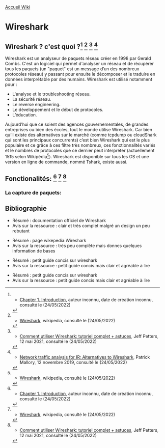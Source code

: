 [Accueil Wiki](https://epheclln.github.io/Wiki-TI/)
# Wireshark

## Wireshark ? c'est quoi ?[^1] [^2] [^3] [^4]

Wireshark est un analyseur de paquets réseau créer en 1998 par Gerald Combs. C'est un logiciel qui permet d'analyser un réseau et de récupérer tous les paquets (un "paquet" est un message d’un des nombreux protocoles réseau) y passant pour ensuite le décomposer et le traduire en données interprétable par des humains. 
Wireshark est utilisé notamment pour :  
- L'analyse et le troubleshooting réseau.
- La sécurité réseau.
- Le reverse engineering.
- Le développement et le début de protocoles.
- L’éducation.  

Aujourd’hui que ce soient des agences gouvernementales, de grandes entreprises ou bien des écoles, tout le monde utilise Wireshark. Car bien qu’il existe des alternatives sur le marché (comme tcpdump ou cloudShark qui sont les principaux concurrents) c’est bien Wireshark qui est le plus populaire et ce grâce à ces filtre très nombreux, ces fonctionnalités variés et le nombres de protocoles que ce dernier peut interpréter (actuellement 1515 selon Wikipédia[^2]).
Wireshark est disponible sur tous les OS et une version en ligne de commande, nommé Tshark, existe aussi.

## Fonctionalités: [^1] [^2] [^3]

### La capture de paquets:







## Bibliographie

[^1]:* [Chapter 1. Introduction](https://www.wireshark.org/docs/wsug_html_chunked/ChapterIntroduction.html), auteur inconnu, date de création inconnu, consulté le (24/05/2022)  
- Résumé : documentation officiel de Wireshark  
- Avis sur la ressource : clair et très complet malgré un design un peu rebutant  
   
[^2]:* [Wireshark](https://fr.wikipedia.org/wiki/Wireshark), wikipedia, consulté le (24/05/2022)
- Résumé : page wikepedia Wireshark
- Avis sur la ressource : très peu complète mais donnes quelques information de bases
   
[^3]:* [Comment utiliser Wireshark: tutoriel complet + astuces](https://www.varonis.com/fr/blog/comment-utiliser-wireshark), Jeff Petters, 12 mai 2021, consulté le (24/05/2022)
- Résumé : petit guide concis sur wireshark
- Avis sur la ressource : petit guide concis mais clair et agréable à lire

[^4]:* [Network traffic analysis for IR: Alternatives to Wireshark](https://resources.infosecinstitute.com/topic/network-traffic-analysis-for-ir-alternatives-to-wireshark/), Patrick Mallory, 12 novembre 2019, consulté le (24/05/2022)
- Résumé : petit guide concis sur wireshark
- Avis sur la ressource : petit guide concis mais clair et agréable à lire
   

